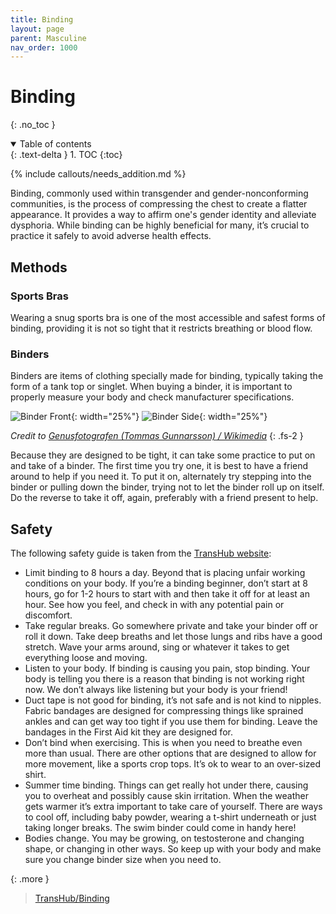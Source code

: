 ```yaml
---
title: Binding
layout: page
parent: Masculine
nav_order: 1000
---
```

# Binding
{: .no_toc }

<details open markdown="block">
  <summary>
    Table of contents
  </summary>
  {: .text-delta }
1. TOC
{:toc}
</details>

{% include callouts/needs_addition.md %}

Binding, commonly used within transgender and gender-nonconforming communities, is the process of compressing the chest to create a flatter appearance. It provides a way to affirm one's gender identity and alleviate dysphoria. While binding can be highly beneficial for many, it’s crucial to practice it safely to avoid adverse health effects.

## Methods
### Sports Bras
Wearing a snug sports bra is one of the most accessible and safest forms of binding, providing it is not so tight that it restricts breathing or blood flow.

### Binders
Binders are items of clothing specially made for binding, typically taking the form of a tank top or singlet. When buying a binder, it is important to properly measure your body and check manufacturer specifications.

![Binder Front](https://upload.wikimedia.org/wikipedia/commons/c/c1/Binder_front.jpg){: width="25%"}
![Binder Side](https://upload.wikimedia.org/wikipedia/commons/5/59/Binder_side.jpg){: width="25%"}

*Credit to [Genusfotografen (Tommas Gunnarsson) / Wikimedia](https://commons.wikimedia.org/wiki/File:Binder_front.jpg)*
{: .fs-2 }

Because they are designed to be tight, it can take some practice to put on and take of a binder. The first time you try one, it is best to have a friend around to help if you need it. To put it on, alternately try stepping into the binder or pulling down the binder, trying not to let the binder roll up on itself. Do the reverse to take it off, again, preferably with a friend present to help.

## Safety
The following safety guide is taken from the [TransHub website](https://www.transhub.org.au/binding):
* Limit binding to 8 hours a day. Beyond that is placing unfair working conditions on your body. If you’re a binding beginner, don’t start at 8 hours, go for 1-2 hours to start with and then take it off for at least an hour. See how you feel, and check in with any potential pain or discomfort.
* Take regular breaks. Go somewhere private and take your binder off or roll it down. Take deep breaths and let those lungs and ribs have a good stretch. Wave your arms around, sing or whatever it takes to get everything loose and moving.
* Listen to your body. If binding is causing you pain, stop binding. Your body is telling you there is a reason that binding is not working right now. We don’t always like listening but your body is your friend!
* Duct tape is not good for binding, it’s not safe and is not kind to nipples. Fabric bandages are designed for compressing things like sprained ankles and can get way too tight if you use them for binding. Leave the bandages in the First Aid kit they are designed for. 
* Don’t bind when exercising. This is when you need to breathe even more than usual. There are other options that are designed to allow for more movement, like a sports crop tops. It’s ok to wear to an over-sized shirt.
* Summer time binding. Things can get really hot under there, causing you to overheat and possibly cause skin irritation. When the weather gets warmer it’s extra important to take care of yourself. There are ways to cool off, including baby powder, wearing a t-shirt underneath or just taking longer breaks. The swim binder could come in handy here!
* Bodies change. You may be growing, on testosterone and changing shape, or changing in other ways. So keep up with your body and make sure you change binder size when you need to.

{: .more }
> [TransHub/Binding](https://www.transhub.org.au/binding)